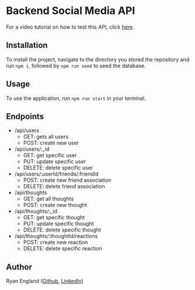 # Backend Social Media API 
For a video tutorial on how to test this API, click [here](https://youtu.be/K1hXsV_hL0I).

## Installation
To install the project, navigate to the directory you stored the repository and run `npm i`, followed by `npm run seed` to seed the database.

## Usage
To use the application, run `npm run start` in your terminal.

## Endpoints
- /api/users
	- GET: gets all users
	- POST: create new user
- /api/users/:_id
	- GET: get specific user
	- PUT: update specific user
	- DELETE: delete specific user
- /api/users/:userId/friends/:friendId
	- POST: create new friend association
	- DELETE: delete friend association
- /api/thoughts
	- GET: get all thoughts
	- POST: create new thought
- /api/thoughts/:_id
	- GET: get specific thought
	- PUT: update specific thought
	- DELETE: delete specific thought
- /api/thoughts/:thoughtId/reactions
	- POST: create new reaction 
	- DELETE: delete specific reaction

## Author
Ryan England ([Github](https://github.com/stellyes), [LinkedIn](https://www.linkedin.com/in/ryan-england-4909b3291/))
